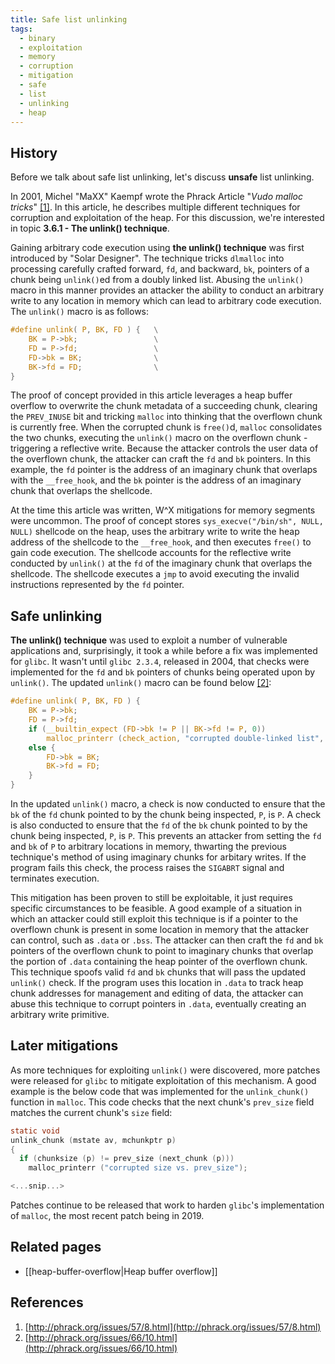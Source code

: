 ```yaml
---
title: Safe list unlinking
tags:
  - binary
  - exploitation
  - memory
  - corruption
  - mitigation
  - safe
  - list
  - unlinking
  - heap
---
```


## History

Before we talk about safe list unlinking, let's discuss **unsafe** list unlinking.

In 2001, Michel "MaXX" Kaempf wrote the Phrack Article "_Vudo malloc tricks_" [[1]](#references). In
this article, he describes multiple different techniques for corruption and exploitation of the
heap. For this discussion, we're interested in topic **3.6.1 - The unlink() technique**.

Gaining arbitrary code execution using **the unlink() technique** was first introduced by "Solar
Designer". The technique tricks `dlmalloc` into processing carefully crafted forward, `fd`, and
backward, `bk`, pointers of a chunk being `unlink()`ed from a doubly linked list. Abusing the
`unlink()` macro in this manner provides an attacker the ability to conduct an arbitrary write to
any location in memory which can lead to arbitrary code execution. The `unlink()` macro is as
follows:

```c
#define unlink( P, BK, FD ) {   \
    BK = P->bk;                 \
    FD = P->fd;                 \
    FD->bk = BK;                \
    BK->fd = FD;                \
}
```

The proof of concept provided in this article leverages a heap buffer overflow to overwrite the
chunk metadata of a succeeding chunk, clearing the `PREV_INUSE` bit and tricking `malloc` into
thinking that the overflown chunk is currently free. When the corrupted chunk is `free()`d, `malloc`
consolidates the two chunks, executing the `unlink()` macro on the overflown chunk - triggering a
reflective write. Because the attacker controls the user data of the overflown chunk, the attacker
can craft the `fd` and `bk` pointers. In this example, the `fd` pointer is the address of an
imaginary chunk that overlaps with the `__free_hook`, and the `bk` pointer is the address of an
imaginary chunk that overlaps the shellcode.

At the time this article was written, W^X mitigations for memory segments were uncommon. The proof
of concept stores `sys_execve("/bin/sh", NULL, NULL)` shellcode on the heap, uses the arbitrary
write to write the heap address of the shellcode to the `__free_hook`, and then executes `free()` to
gain code execution. The shellcode accounts for the reflective write conducted by `unlink()` at the
`fd` of the imaginary chunk that overlaps the shellcode. The shellcode executes a `jmp` to avoid
executing the invalid instructions represented by the `fd` pointer.

## Safe unlinking

**The unlink() technique** was used to exploit a number of vulnerable applications and,
surprisingly, it took a while before a fix was implemented for `glibc`. It wasn't until
`glibc 2.3.4`, released in 2004, that checks were implemented for the `fd` and `bk` pointers of
chunks being operated upon by `unlink()`. The updated `unlink()` macro can be found below
[[2]](#references):

```c
#define unlink( P, BK, FD ) {                                               \
    BK = P->bk;                                                             \
    FD = P->fd;                                                             \
    if (__builtin_expect (FD->bk != P || BK->fd != P, 0))                   \
        malloc_printerr (check_action, "corrupted double-linked list", P);  \
    else {                                                                  \
        FD->bk = BK;                                                        \
        BK->fd = FD;                                                        \
    }                                                                       \
}
```

In the updated `unlink()` macro, a check is now conducted to ensure that the `bk` of the `fd` chunk
pointed to by the chunk being inspected, `P`, is `P`. A check is also conducted to ensure that the
`fd` of the `bk` chunk pointed to by the chunk being inspected, `P`, is `P`. This prevents an
attacker from setting the `fd` and `bk` of `P` to arbitrary locations in memory, thwarting the
previous technique's method of using imaginary chunks for arbitary writes. If the program fails this
check, the process raises the `SIGABRT` signal and terminates execution.

This mitigation has been proven to still be exploitable, it just requires specific circumstances to
be feasible. A good example of a situation in which an attacker could still exploit this technique
is if a pointer to the overflown chunk is present in some location in memory that the attacker can
control, such as `.data` or `.bss`. The attacker can then craft the `fd` and `bk` pointers of the
overflown chunk to point to imaginary chunks that overlap the portion of `.data` containing the heap
pointer of the overflown chunk. This technique spoofs valid `fd` and `bk` chunks that will pass the
updated `unlink()` check. If the program uses this location in `.data` to track heap chunk addresses
for management and editing of data, the attacker can abuse this technique to corrupt pointers in
`.data`, eventually creating an arbitrary write primitive.

## Later mitigations

As more techniques for exploiting `unlink()` were discovered, more patches were released for `glibc`
to mitigate exploitation of this mechanism. A good example is the below code that was implemented
for the `unlink_chunk()` function in `malloc`. This code checks that the next chunk's `prev_size`
field matches the current chunk's `size` field:

```c
static void
unlink_chunk (mstate av, mchunkptr p)
{
  if (chunksize (p) != prev_size (next_chunk (p)))
    malloc_printerr ("corrupted size vs. prev_size");

<...snip...>
```

Patches continue to be released that work to harden `glibc`'s implementation of `malloc`, the most
recent patch being in 2019.

## Related pages

- [[heap-buffer-overflow|Heap buffer overflow]]

## References

1. [http://phrack.org/issues/57/8.html](http://phrack.org/issues/57/8.html)
2. [http://phrack.org/issues/66/10.html](http://phrack.org/issues/66/10.html)
